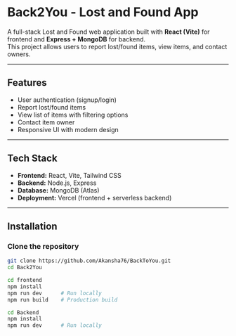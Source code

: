 # Back2You - Lost and Found App

A full-stack Lost and Found web application built with **React (Vite)** for frontend and **Express + MongoDB** for backend.  
This project allows users to report lost/found items, view items, and contact owners.

---

## Features

- User authentication (signup/login)
- Report lost/found items
- View list of items with filtering options
- Contact item owner
- Responsive UI with modern design

---

## Tech Stack

- **Frontend:** React, Vite, Tailwind CSS
- **Backend:** Node.js, Express
- **Database:** MongoDB (Atlas)
- **Deployment:** Vercel (frontend + serverless backend)

---

## Installation

### Clone the repository

```bash
git clone https://github.com/Akansha76/BackToYou.git
cd Back2You

cd frontend
npm install
npm run dev      # Run locally
npm run build    # Production build

cd Backend
npm install
npm run dev      # Run locally
